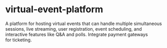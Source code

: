 # virtual-event-platform
A platform for hosting virtual events that can handle multiple simultaneous sessions, live streaming, user registration, event scheduling, and interactive features like Q&amp;A and polls. Integrate payment gateways for ticketing.
